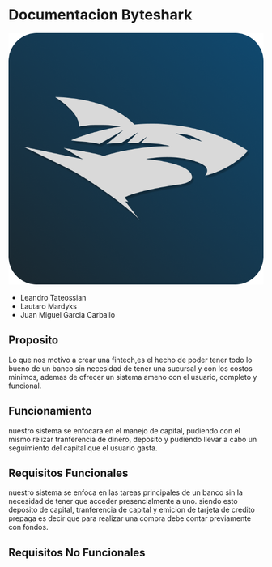 # Documentacion Byteshark

![](https://raw.githubusercontent.com/leanTate/bytesharkwinform/master/byteSharWinForm/Resources/icon.png)

- Leandro Tateossian
- Lautaro Mardyks
- Juan Miguel Garcia Carballo

## Proposito

Lo que nos motivo a crear una fintech,es el hecho de poder tener todo lo bueno de un banco sin necesidad de tener una sucursal y con los costos minimos, ademas de ofrecer un sistema ameno con el usuario, completo y funcional.

## Funcionamiento

nuestro sistema se enfocara en el manejo de capital, pudiendo con el mismo relizar tranferencia de dinero, deposito y pudiendo llevar a cabo un seguimiento del capital que el usuario gasta.

## Requisitos Funcionales

nuestro sistema se enfoca en las tareas principales de un banco sin la necesidad de tener que acceder presencialmente a uno.
siendo esto deposito de capital, tranferencia de capital y emicion de tarjeta de credito prepaga es decir que para realizar una compra debe contar previamente con fondos.

## Requisitos No Funcionales

